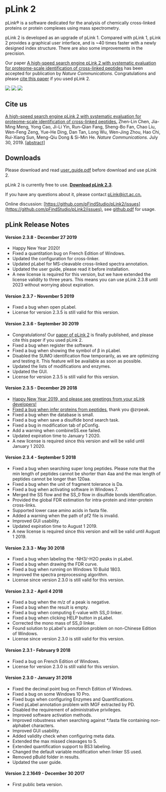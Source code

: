 # pLink 2

pLink® is a software dedicated for the analysis of chemically cross-linked proteins or protein complexes using mass spectrometry.

pLink 2 is developed as an upgrade of pLink 1. Compared with pLink 1, pLink 2 provides a graphical user interface, and is ~40 times faster with a newly designed index structure. There are also some improvements in the precision.

Our paper [A high-speed search engine pLink 2 with systematic evaluation for proteome-scale identification of cross-linked peptides](https://www.nature.com/articles/s41467-019-11337-z) has been accepted for publication by *Nature Communications*. Congratulations and please [cite this paper](https://github.com/pFindStudio/pLink2#cite-us) if you used pLink 2.

![](http://pfind.ict.ac.cn/software/pLink/pLink_2_work%EF%AC%82ow.png)
![](http://pfind.ict.ac.cn/software/pLink/pLink2.png)
![](http://pfind.ict.ac.cn/software/pLink/pLabel.png)


## Cite us
[A high-speed search engine pLink 2 with systematic evaluation for proteome-scale identification of cross-linked peptides.](https://www.nature.com/articles/s41467-019-11337-z.pdf)
Zhen-Lin Chen, Jia-Ming Meng, Yong Cao, Ji-Li Yin, Run-Qian Fang, Sheng-Bo Fan, Chao Liu, Wen-Feng Zeng, Yue-He Ding, Dan Tan, Long Wu, Wen-Jing Zhou, Hao Chi, Rui-Xiang Sun, Meng-Qiu Dong & Si-Min He.
*Nature Communications.* July 30, 2019. [[abstract]](https://www.nature.com/articles/s41467-019-11337-z)

## Downloads
Please download and read [user_guide.pdf](http://pfind.ict.ac.cn/software/pLink/pLink2%20User%20Guide.pdf) before download and use pLink 2.

pLink 2 is currently free to use. **[Download pLink 2.3](https://github.com/pFindStudio/pLink2/raw/master/installer/pLink2.3.8.exe)**.

If you have any questions about it, please contact [pLink@ict.ac.cn.](mailto:pLink@ict.ac.cn)

Online discussion: [https://github.com/pFindStudio/pLink2/issues](https://github.com/pFindStudio/pLink2/issues), see [github.pdf](http://pfind.ict.ac.cn/file/github.pdf) for usage.

## pLink Release Notes

#### Version 2.3.8 - December 27 2019
* Happy New Year 2020!
* Fixed a quantitation bug on French Edition of Windows.
* Updated the configuration for cross-linker.
* Updated pLabel for MS-cleavable cross-linked spectra annotation.
* Updated the user guide, please read it before installation.
* A new license is required for this version, but we have extended the license validity to three years. This means you can use pLink 2.3.8 until 2023 without worrying about expiration.
#### Version 2.3.7 - November 5 2019
* Fixed a bug when open pLabel.
* License for version 2.3.5 is still valid for this version.
#### Version 2.3.6 - September 30 2019
* Congratulations! Our [paper of pLink 2](https://www.nature.com/articles/s41467-019-11337-z) is finally published, and please cite this paper if you used pLink 2.
* Fixed a bug when register the software.
* Fixed a bug when showing the symbol of β in pLabel.
* Disabled the SUMO identification flow temporarily, as we are optimizing and testing it. This feature will be available as soon as possible.
* Updated the lists of modifications and enzymes.
* Updated the GUI.
* License for version 2.3.5 is still valid for this version.
#### Version 2.3.5 - December 29 2018
* [Happy New Year 2019, and please see greetings from your pLink developers!](http://pfind.ict.ac.cn/news.html#pLink_Greetings_2019)
* [Fixed a bug when infer proteins from peptides](https://github.com/pFindStudio/pLink2/issues/39), thank you @zrpeak.
* Fixed a bug when the database is small.
* Fixed a bug when save a disulfide bond search task.
* Fixed a bug in modification tab of pConfig.
* Add a warning when combineSS.exe failed.
* Updated expiration time to January 1 2020.
* A new license is required since this version and will be valid until January 1 2020.
#### Version 2.3.4 - September 5 2018
* Fixed a bug when searching super long peptides. Please note that the min length of peptides cannot be shorter than 4aa and the max length of peptides cannot be longer than 120aa.
* Fixed a bug when the unit of fragment tolerance is Da.
* Fixed a bug when activating software in Windows 7.
* Merged the SS flow and the SS_0 flow in disulfide bonds identification.
* Provided the global FDR estimation for intra-protein and inter-protein cross-links.
* Supported lower case amino acids in fasta file.
* Added a warning when the path of pf2 file is invalid.
* Improved GUI usability.
* Updated expiration time to August 1 2019.
* A new license is required since this version and will be valid until August 1 2019.
#### Version 2.3.3 - May 30 2018
* Fixed a bug when labeling the -NH3/-H2O peaks in pLabel.
* Fixed a bug when drawing the FDR curve.
* Fixed a bug when running on Windows 10 Build 1803.
* Improved the spectra preprocessing algorithm.
* License since version 2.3.0 is still valid for this version.
#### Version 2.3.2 - April 4 2018
* Fixed a bug when the m/z of a peak is negative.
* Fixed a bug when the result is empty.
* Fixed a bug when computing E-value with SS_0 linker.
* Fixed a bug when clicking HELP button in pLabel.
* Corrected the mono mass of SS_0 linker.
* Found solution to pLabel's annotation problem on non-Chinese Edition of Windows.
* License since version 2.3.0 is still valid for this version.
#### Version 2.3.1 - February 9 2018
* Fixed a bug on French Edition of Windows.
* License for version 2.3.0 is still valid for this version.
#### Version 2.3.0 - January 31 2018
* Fixed the decimal point bug on French Edition of Windows.
* Fixed a bug on some Windows 10 Pro.
* Fixed bugs when configuring Enzymes and Quantifications.
* Fixed pLabel annotation problem with MGF extracted by PD.
* Disabled the requirement of administrative privileges.
* Improved software activation methods.
* Improved robustness when searching against *.fasta file containing non-alphabet characters.
* Improved GUI usability.
* Added validity check when configuring meta data.
* Extended the max missed cleavages to 5.
* Extended quantification support to BS3 labeling.
* Changed the default variable modification when linker SS used.
* Removed pBuild folder in results.
* Updated the user guide.
#### Version 2.2.1649 - December 30 2017
* First public beta version.

